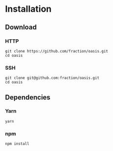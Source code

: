# Installation

## Download

### HTTP

```shell
git clone https://github.com/fraction/oasis.git
cd oasis
```

### SSH

```shell
git clone git@github.com:fraction/oasis.git
cd oasis
```

## Dependencies

### Yarn

```shell
yarn
```

### npm

```shell
npm install
```
